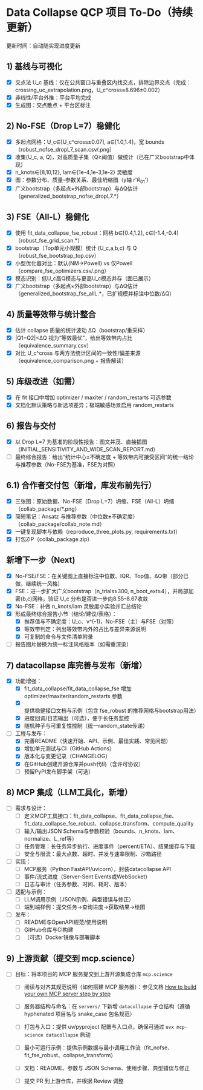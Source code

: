 # Data Collapse QCP 项目 To-Do（持续更新）

更新时间：自动随实现进度更新

## 1) 基线与可视化
- [x] 交点法 U_c 基线：仅在公共窗口与重叠区内找交点，排除边界交点（完成：crossing_uc_extrapolation.png，U_c^cross≈8.696±0.002）
- [x] 非线性/平台外推：平台平均完成
- [x] 生成图：交点散点 + 平台区标注

## 2) No-FSE（Drop L=7）稳健化
- [x] 多起点网格：U_c∈[U_c^cross±0.07], a∈[1.0,1.4]，宽 bounds（robust_nofse_dropL7_scan.csv/.png）
- [x] 收集(U_c, a, Q)，对高质量子集（Q≥阈值）做统计（已在广义bootstrap中体现）
- [x] n_knots∈{8,10,12}, lam∈{1e-4,1e-3,1e-2} 灵敏度
- [x] 图：参数分布、质量-参数关系、最佳坍缩图（y轴 r'$R_{01}$'）
- [x] 广义bootstrap（多起点×外部bootstrap）与ΔQ估计（generalized_bootstrap_nofse_dropL7.*）

## 3) FSE（All-L）稳健化
- [x] 使用 fit_data_collapse_fse_robust：网格 b∈[0.4,1.2], c∈[-1.4,-0.4]（robust_fse_grid_scan.*）
- [x] bootstrap（Top单元小规模）统计 (U_c,a,b,c) 与 Q（robust_fse_bootstrap_top.csv）
- [x] 小型优化器对比：默认(NM→Powell) vs 仅Powell（compare_fse_optimizers.csv/.png）
- [x] 模态识别：低U_c高Q模态与更高U_c模态并存（图已展示）
- [x] 广义bootstrap（多起点×外部bootstrap）与ΔQ估计（generalized_bootstrap_fse_allL.*，已扩规模并标注中位数/ΔQ）

## 4) 质量等效带与统计整合
- [x] 估计 collapse 质量的统计波动 ΔQ（bootstrap/重采样）
- [x] |Q1−Q2|<ΔQ 视为“等效最优”，给出等效带内占比（equivalence_summary.csv）
- [x] 对比 U_c^cross 与两方法统计区间的一致性/偏差来源（equivalence_comparison.png + 报告解读）

## 5) 库级改进（如需）
- [x] 在 fit 接口中增加 optimizer / maxiter / random_restarts 可选参数
- [x] 文档化默认策略与新选项差异；极端敏感场景启用 random_restarts

## 6) 报告与交付
- [x] 以 Drop L=7 为基准的阶段性报告：图文并茂、直接插图（INITIAL_SENSITIVITY_AND_WIDE_SCAN_REPORT.md）
- [ ] 最终综合报告：给出“统计中心±不确定度 + 等效带内可接受区间”的统一结论与推荐参数（No-FSE为基准，FSE为对照）

## 6.1) 合作者交付包（新增，库发布前先行）
- [x] 三张图：原始数据、No-FSE（Drop L=7）坍缩、FSE（All-L）坍缩（collab_package/*.png）
- [x] 简短笔记：Ansatz 与推荐参数（中位数±不确定度）（collab_package/collab_note.md）
- [x] 一键复现脚本与依赖（reproduce_three_plots.py, requirements.txt）
- [x] 打包ZIP（collab_package.zip）

## 新增下一步（Next)
- [x] No-FSE/FSE：在关键图上直接标注中位数、IQR、Top值、ΔQ带（部分已做，继续统一风格）
- [x] FSE：进一步扩大广义bootstrap（n_trials≥300, n_boot_ext≥4），并局部加密(b,c)网格，验证 U_c 分布是否进一步向8.55–8.67收敛
- [x] No-FSE：补做 n_knots/lam 灵敏度小实验并汇总结论
- [x] 形成最终综合报告小节（结论/建议/表格）：
  - [x] 推荐值与不确定度：U_c、ν^(-1)，No-FSE（主）与FSE（对照）
  - [x] 等效带判定：列出等效带内外的占比与差异来源说明
  - [x] 可复制的命令与文件清单附录
- [ ] 报告图片替换为统一标注风格版本（如需重渲染）

## 7) datacollapse 库完善与发布（新增）
- [x] 功能增强：
  - [x] fit_data_collapse/fit_data_collapse_fse 增加 optimizer/maxiter/random_restarts 参数
  - [x] 提供稳健接口文档与示例（包含 fse_robust 的推荐网格与bootstrap用法）
  - [x] 进度回调/日志输出（可选），便于长任务监控
  - [x] 随机种子与可重复性控制（统一random_state传递）
- [ ] 工程与发布：
  - [x] 完善README（快速开始、API、示例、最佳实践、常见问题）
  - [x] 增加单元测试与CI（GitHub Actions）
  - [x] 版本化与变更记录（CHANGELOG）
  - [x] 在GitHub创建开源仓库并push代码（含许可协议）
  - [ ] 预留PyPI发布脚手架（可选）

## 8) MCP 集成（LLM工具化，新增）
- [ ] 需求与设计：
  - [ ] 定义MCP工具接口：fit_data_collapse、fit_data_collapse_fse、fit_data_collapse_fse_robust、collapse_transform、compute_quality
  - [ ] 输入/输出JSON Schema与参数校验（bounds、n_knots、lam、normalize、L_ref等）
  - [ ] 任务管理：长任务异步执行、进度事件（percent/ETA）、结果缓存与下载
  - [ ] 安全与限流：最大点数、超时、并发与速率限制、沙箱路径
- [ ] 实现：
  - [ ] MCP服务（Python FastAPI/uvicorn），封装datacollapse API
  - [ ] 事件/流式进度（Server-Sent Events或WebSocket）
  - [ ] 日志与审计（任务参数、时间、耗时、版本）
- [ ] 适配与示例：
  - [ ] LLM调用示例（JSON示例、典型错误与修正）
  - [ ] 端到端样例：提交任务→查询进度→获取结果→绘图
- [ ] 发布：
  - [ ] README与OpenAPI规范/使用说明
  - [ ] GitHub仓库与CI构建
  - [ ] （可选）Docker镜像与部署脚本

## 9) 上游贡献（提交到 mcp.science）
- [ ] 目标：将本项目的 MCP 服务提交到上游开源集成仓库 `mcp.science`
  - [ ] 阅读与对齐其规范说明（如何搭建 MCP 服务器）：参见文档 [How to build your own MCP server step by step](https://github.com/pathintegral-institute/mcp.science/blob/main/docs/how-to-build-your-own-mcp-server-step-by-step.md)
  - [ ] 服务器结构与命名：在 `servers/` 下新增 `datacollapse` 子仓结构（遵循 hyphenated 项目名与 snake_case 包名规范）
  - [ ] 打包与入口：提供 uv/pyproject 配置与入口点，确保可通过 `uvx mcp-science datacollapse` 启动
  - [ ] 最小可运行示例：提供示例数据与最小调用工作流（fit_nofse、fit_fse_robust、collapse_transform）
  - [ ] 文档：README、参数与 JSON Schema、使用步骤、典型错误与修正
  - [ ] 提交 PR 到上游仓库，并根据 Review 调整

 